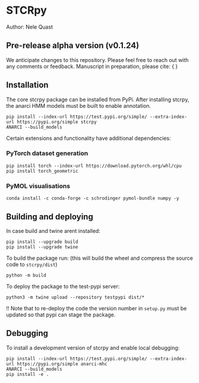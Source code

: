 # STCRpy

Author: Nele Quast

## Pre-release alpha version (v0.1.24)
We anticipate changes to this repository. Please feel free to reach out with any comments or feedback.
Manuscript in preparation, please cite: 
{
}

## Installation

The core stcrpy package can be installed from PyPi. 
After installing stcrpy, the anarci HMM models must be built to enable annotation.
```
pip install --index-url https://test.pypi.org/simple/ --extra-index-url https://pypi.org/simple stcrpy
ANARCI --build_models
```

Certain extensions and functionality have additional dependencies: 

### PyTorch dataset generation
```
pip install torch --index-url https://download.pytorch.org/whl/cpu
pip install torch_geometric
```

### PyMOL visualisations 
```
conda install -c conda-forge -c schrodinger pymol-bundle numpy -y
```


## Building and deploying
In case build and twine arent installed: 
```
pip install --upgrade build
pip install --upgrade twine
```

To build the package run: (this will build the wheel and compress the source code to `stcrpy/dist`)
```
python -m build
```

To deploy the package to the test-pypi server: 
```
python3 -m twine upload --repository testpypi dist/*
```
!! Note that to re-deploy the code the version number in `setup.py` must be updated so that pypi can stage the package. 


## Debugging
To install a development version of stcrpy and enable local debugging: 
```
pip install --index-url https://test.pypi.org/simple/ --extra-index-url https://pypi.org/simple anarci-mhc
ANARCI --build_models
pip install -e .
```



